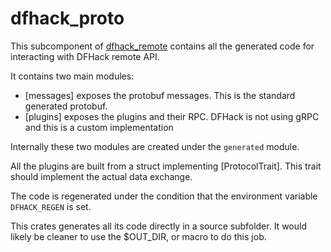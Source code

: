 # dfhack_proto

This subcomponent of [dfhack_remote](https://docs.rs/dfhack-remote/) contains all the generated code
for interacting with DFHack remote API.

It contains two main modules:

 - [messages] exposes the protobuf messages. This is the standard generated protobuf.
 - [plugins] exposes the plugins and their RPC. DFHack is not using gRPC and this is a custom implementation

Internally these two modules are created under the `generated` module.

All the plugins are built from a struct implementing [ProtocolTrait]. This trait
should implement the actual data exchange.

The code is regenerated under the condition that the environment variable `DFHACK_REGEN` is set.

This crates generates all its code directly in a source subfolder. It would likely
be cleaner to use the $OUT_DIR, or macro to do this job.
